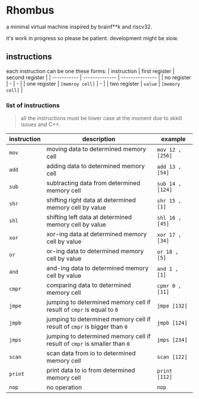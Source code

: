 # Rhombus
a minimal virtual machine inspired by brainf**k and riscv32. 


it's work in progress so please be patient. development might be slow.


## instructions
each instruction can be one these forms:
| instruction | first register | second register |
| ----------- | -------------- | --------------- |
| no register | - | - |
| one register | `[memroy cell]` | - |
| two register | `value` | `[memory cell]` |

### list of instructions
> all the instructions must be lower case at the moment due to skkill issues and C++.

| instruction | description | example |
| ----------- | ----------- | ------- |
| `mov` | moving data to determined memory cell | `mov 12 , [256]` |
| `add` | adding data to determined memory cell | `add 13 , [54]` |
| `sub` | subtracting data from determined memory cell | `sub 14 , [124]` |
| `shr` | shifting right data at determined memory cell by value | `shr 15 , [1]` |
| `shl` | shifting left data at determined memory cell by value | `shl 16 , [45]` |
| `xor` | xor-ing data at determined memory cell by value | `xor 17 , [34]` |
| `or` | or-ing data to determined memory cell by value | `or 18 , [5]` |
| `and` | and-ing data to determined memory cell by value | `and 1 , [1]` |
| `cmpr` | comparing data to determined memory cell | `cpmr 0 , [11]` |
| `jmpe` | jumping to determined memory cell if result of `cmpr` is equal to `0` | `jmpe [132]` |
| `jmpb` | jumping to determined memory cell if result of `cmpr` is bigger than `0` | `jmpb [124]` |
| `jmps` | jumping to determined memory cell if result of `cmpr` is smaller than `0` | `jmps [234]` |
| `scan` | scan data from io to determined memory cell | `scan [122]` |
| `print` | print data to io from determined memory cell | `print [112]` |
| `nop` | no operation | `nop` |
